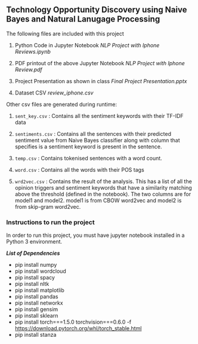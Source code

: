 
## Technology Opportunity Discovery using Naive Bayes and Natural  Lanugage Processing

The following files are included with this project

1. Python Code in Jupyter Notebook
*NLP Project with Iphone Reviews.ipynb*

3. PDF printout of the above Jupyter Notebook
*NLP Project with Iphone Review.pdf*

3. Project Presentation as shown in class
*Final Project Presentation.pptx*

4. Dataset CSV
*review_iphone.csv*

Other csv files are generated during runtime:

1. `sent_key.csv` : Contains all the sentiment keywords with their TF-IDF data

2. `sentiments.csv` : Contains all the sentences with their predicted sentiment value from Naive Bayes classifier along with column that specifies is a sentiment keyword is present in the sentence.

3. `temp.csv` : Contains tokenised sentences with a word count.

4. `word.csv` : Contains all the words with their POS tags

5. `wrd2vec.csv` : Contains the result of the analysis. This has a list of all the opinion triggers and sentiment keywords that have a similarity matching above the threshold (defined in the notebook). The two columns are for model1 and model2. model1 is from CBOW word2vec and model2 is from skip-gram word2vec.

### Instructions to run the project

In order to run this project, you must have jupyter notebook installed in a Python 3 environment.

***List of Dependencies***
 - pip install numpy
 - pip install wordcloud 
 - pip install spacy 
 - pip install nltk 
 - pip install matplotlib 
 - pip install pandas 
 - pip install networkx
 - pip install gensim 
 - pip install sklearn 
 - pip install torch===1.5.0 torchvision===0.6.0 -f https://download.pytorch.org/whl/torch_stable.html 
 - pip install stanza
